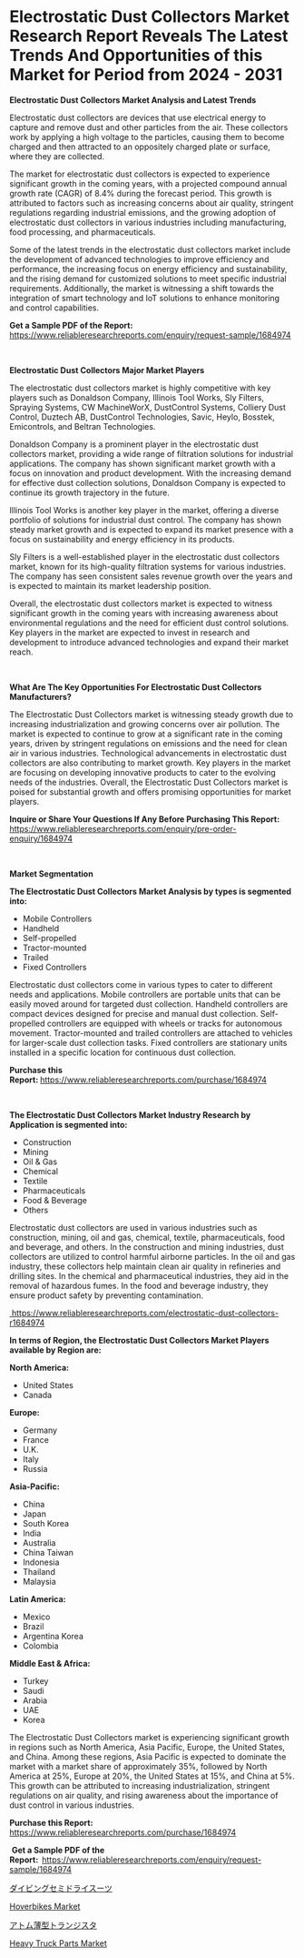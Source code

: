 <p><h1>Electrostatic Dust Collectors Market Research Report Reveals The Latest Trends And Opportunities of this Market for Period from 2024 - 2031</h1></p><p><strong>Electrostatic Dust Collectors Market Analysis and Latest Trends</strong></p>
<p><p>Electrostatic dust collectors are devices that use electrical energy to capture and remove dust and other particles from the air. These collectors work by applying a high voltage to the particles, causing them to become charged and then attracted to an oppositely charged plate or surface, where they are collected.</p><p>The market for electrostatic dust collectors is expected to experience significant growth in the coming years, with a projected compound annual growth rate (CAGR) of 8.4% during the forecast period. This growth is attributed to factors such as increasing concerns about air quality, stringent regulations regarding industrial emissions, and the growing adoption of electrostatic dust collectors in various industries including manufacturing, food processing, and pharmaceuticals.</p><p>Some of the latest trends in the electrostatic dust collectors market include the development of advanced technologies to improve efficiency and performance, the increasing focus on energy efficiency and sustainability, and the rising demand for customized solutions to meet specific industrial requirements. Additionally, the market is witnessing a shift towards the integration of smart technology and IoT solutions to enhance monitoring and control capabilities.</p></p>
<p><strong>Get a Sample PDF of the Report:&nbsp;</strong> <a href="https://www.reliableresearchreports.com/enquiry/request-sample/1684974">https://www.reliableresearchreports.com/enquiry/request-sample/1684974</a></p>
<p>&nbsp;</p>
<p><strong>Electrostatic Dust Collectors Major Market Players</strong></p>
<p><p>The electrostatic dust collectors market is highly competitive with key players such as Donaldson Company, Illinois Tool Works, Sly Filters, Spraying Systems, CW MachineWorX, DustControl Systems, Colliery Dust Control, Duztech AB, DustControl Technologies, Savic, Heylo, Bosstek, Emicontrols, and Beltran Technologies. </p><p>Donaldson Company is a prominent player in the electrostatic dust collectors market, providing a wide range of filtration solutions for industrial applications. The company has shown significant market growth with a focus on innovation and product development. With the increasing demand for effective dust collection solutions, Donaldson Company is expected to continue its growth trajectory in the future.</p><p>Illinois Tool Works is another key player in the market, offering a diverse portfolio of solutions for industrial dust control. The company has shown steady market growth and is expected to expand its market presence with a focus on sustainability and energy efficiency in its products.</p><p>Sly Filters is a well-established player in the electrostatic dust collectors market, known for its high-quality filtration systems for various industries. The company has seen consistent sales revenue growth over the years and is expected to maintain its market leadership position.</p><p>Overall, the electrostatic dust collectors market is expected to witness significant growth in the coming years with increasing awareness about environmental regulations and the need for efficient dust control solutions. Key players in the market are expected to invest in research and development to introduce advanced technologies and expand their market reach.</p></p>
<p>&nbsp;</p>
<p><strong>What Are The Key Opportunities For Electrostatic Dust Collectors Manufacturers?</strong></p>
<p><p>The Electrostatic Dust Collectors market is witnessing steady growth due to increasing industrialization and growing concerns over air pollution. The market is expected to continue to grow at a significant rate in the coming years, driven by stringent regulations on emissions and the need for clean air in various industries. Technological advancements in electrostatic dust collectors are also contributing to market growth. Key players in the market are focusing on developing innovative products to cater to the evolving needs of the industries. Overall, the Electrostatic Dust Collectors market is poised for substantial growth and offers promising opportunities for market players.</p></p>
<p><strong>Inquire or Share Your Questions If Any Before Purchasing This Report:</strong> <a href="https://www.reliableresearchreports.com/enquiry/pre-order-enquiry/1684974">https://www.reliableresearchreports.com/enquiry/pre-order-enquiry/1684974</a></p>
<p>&nbsp;</p>
<p><strong>Market Segmentation</strong></p>
<p><strong>The Electrostatic Dust Collectors Market Analysis by types is segmented into:</strong></p>
<p><ul><li>Mobile Controllers</li><li>Handheld</li><li>Self-propelled</li><li>Tractor-mounted</li><li>Trailed</li><li>Fixed Controllers</li></ul></p>
<p><p>Electrostatic dust collectors come in various types to cater to different needs and applications. Mobile controllers are portable units that can be easily moved around for targeted dust collection. Handheld controllers are compact devices designed for precise and manual dust collection. Self-propelled controllers are equipped with wheels or tracks for autonomous movement. Tractor-mounted and trailed controllers are attached to vehicles for larger-scale dust collection tasks. Fixed controllers are stationary units installed in a specific location for continuous dust collection.</p></p>
<p><strong>Purchase this Report:&nbsp;</strong><a href="https://www.reliableresearchreports.com/purchase/1684974">https://www.reliableresearchreports.com/purchase/1684974</a></p>
<p>&nbsp;</p>
<p><strong>The Electrostatic Dust Collectors Market Industry Research by Application is segmented into:</strong></p>
<p><ul><li>Construction</li><li>Mining</li><li>Oil & Gas</li><li>Chemical</li><li>Textile</li><li>Pharmaceuticals</li><li>Food & Beverage</li><li>Others</li></ul></p>
<p><p>Electrostatic dust collectors are used in various industries such as construction, mining, oil and gas, chemical, textile, pharmaceuticals, food and beverage, and others. In the construction and mining industries, dust collectors are utilized to control harmful airborne particles. In the oil and gas industry, these collectors help maintain clean air quality in refineries and drilling sites. In the chemical and pharmaceutical industries, they aid in the removal of hazardous fumes. In the food and beverage industry, they ensure product safety by preventing contamination.</p></p>
<p><a href="https://www.reliableresearchreports.com/electrostatic-dust-collectors-r1684974">&nbsp;https://www.reliableresearchreports.com/electrostatic-dust-collectors-r1684974</a></p>
<p><strong>In terms of Region, the Electrostatic Dust Collectors Market Players available by Region are:</strong></p>
<p>
    <p> <strong> North America: </strong>
        <ul>
            <li>United States</li>
            <li>Canada</li>
        </ul>
        </p> 
    <p> <strong> Europe: </strong>
        <ul>
            <li>Germany</li>
            <li>France</li>
            <li>U.K.</li>
            <li>Italy</li>
            <li>Russia</li>
        </ul>
        </p> 
    <p> <strong> Asia-Pacific: </strong>
        <ul>
            <li>China</li>
            <li>Japan</li>
            <li>South Korea</li>
            <li>India</li>
            <li>Australia</li>
            <li>China Taiwan</li>
            <li>Indonesia</li>
            <li>Thailand</li>
            <li>Malaysia</li>
        </ul>
        </p> 
    <p> <strong> Latin America: </strong>
        <ul>
            <li>Mexico</li>
            <li>Brazil</li>
            <li>Argentina Korea</li>
            <li>Colombia</li>
        </ul>
        </p> 
    <p> <strong> Middle East & Africa: </strong>
        <ul>
            <li>Turkey</li>
            <li>Saudi</li>
            <li>Arabia</li>
            <li>UAE</li>
            <li>Korea</li>
        </ul>
    </p>
    </p>
<p><p>The Electrostatic Dust Collectors market is experiencing significant growth in regions such as North America, Asia Pacific, Europe, the United States, and China. Among these regions, Asia Pacific is expected to dominate the market with a market share of approximately 35%, followed by North America at 25%, Europe at 20%, the United States at 15%, and China at 5%. This growth can be attributed to increasing industrialization, stringent regulations on air quality, and rising awareness about the importance of dust control in various industries.</p></p>
<p><strong>Purchase this Report: </strong><a href="https://www.reliableresearchreports.com/purchase/1684974">https://www.reliableresearchreports.com/purchase/1684974</a></p>
<p>&nbsp;<strong>Get a Sample PDF of the Report:&nbsp;&nbsp;</strong><a href="https://www.reliableresearchreports.com/enquiry/request-sample/1684974">https://www.reliableresearchreports.com/enquiry/request-sample/1684974</a></p>
<p><strong></strong></p>
<p><p><a href="https://github.com/DwightHuels1/Market-Research-Report-List-1/blob/main/8295463129113.md">ダイビングセミドライスーツ</a></p><p><a href="https://github.com/globismark/Market-Research-Report-List-3/blob/main/hoverbikes-market.md">Hoverbikes Market</a></p><p><a href="https://medium.com/@elmorunolfsson2023/%E5%8E%9F%E5%AD%90%E8%96%84%E8%86%9C%E3%83%88%E3%83%A9%E3%83%B3%E3%82%B8%E3%82%B9%E3%82%BF%E5%B8%82%E5%A0%B4%E3%81%AE%E5%8B%95%E5%90%91%E3%81%A8%E5%88%86%E6%9E%90-%E5%B0%86%E6%9D%A5%E3%81%AE%E6%88%90%E9%95%B7%E3%81%AB%E5%90%91%E3%81%91%E3%81%9F%E6%A9%9F%E4%BC%9A%E3%81%A8%E8%AA%B2%E9%A1%8C-2024%E5%B9%B4-2031%E5%B9%B4-5be7c0ccb78d">アトム薄型トランジスタ</a></p><p><a href="https://github.com/prosalinda88/Market-Research-Report-List-5/blob/main/heavy-truck-parts-market.md">Heavy Truck Parts Market</a></p></p>